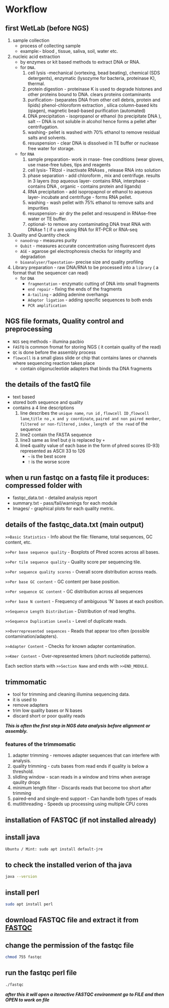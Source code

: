 # Workflow
## first WetLab (before NGS)
1. sample collection
   - process of collecting sample
   - example:- blood , tissue, saliva, soil, water etc.
2. nucleic acid extraction
   - by enzymes or kit based methods to extract DNA or RNA.
   - for `DNA`.
     1. cell lysis -mechanical (vortexing, bead beating), chemical (SDS detergents), enzymatic (lysozyme for bacteria, proteinase K), thermal.
     2. protein digestion - proteinase K is used to degrade histones and other proteins bound to DNA. clears proteins contaminants
     3. purification- (separates DNA from other cell debris, protein and lipids) phenol-chloroform extraction , silica column-based kits (qiagen), magnetic bead-based purification (automated)
     4. DNA precipitation - isopropanol or ethanol (to precipitate DNA ), salt -- DNA is not soluble in alcohol hence forms a pellet after centrifugation.
     5. washing- pellet is washed with 70% ethanol to remove residual salts and solvents.
     6. resuspension - clear DNA is dissolved in TE buffer or nuclease free water for storage.
   - for `RNA`
     1. sample preparation- work in rnase- free conditions (wear gloves, use rnase-free tubes, tips and reagents  
     2. cell lysis- TRIzol - inactivate RNAses , release RNA into solution 
     3.  phase separation - add chloroform , mix and centrifuge. results in 3 layers (top aqueous layer- contains RNA, interphase - contains DNA , organic - contains protein and ligands)
     4.  RNA precipitation - add isopropapnol or ethanol to aqueous layer- incubate and centrifuge - forms RNA pellet.
     5.  washing - wash pellet with 75% ethanol to remove salts and impurities
     6.  resuspension- air dry the pellet and resuspend in RNAse-free water or TE buffer.
     7.  optional- to remove any contaminating DNA treat RNA with DNAse 1 ( if u are using RNA for RT-PCR or RNA-seq
3. Quality and Quantity check
   - `nanodrop` - measures purity
   - `Qubit` - measures accurate concentration using fluorescent dyes
   - `AGE` - agarose gel electrophoresis checks for integrity and degradation
   - `bioanalyser/Tapestation`- precise size and quality profiling 
4. Library preparation - raw DNA/RNA to be processed into a `library` ( a format that the sequencer can read)
   - for `DNA` 
     - `fragmentation` - enzymatic cutting of DNA into small fragments
     - `end repair` - fixing the ends of the fragments
     - `A-tailing` - adding adenine overhangs
     - `Adaptor ligation` - adding specific sequences to both ends
     - `PCR amplification`



## NGS file formats, Quality control and preprocessing
* `NGS` seq methods - illumina pacbio
* `FASTQ` is common fromat for storing NGS ( it contain quality of the read)
* `QC` is done before the assembly process
* `flowcell` is a small glass slide or chip that contains lanes or channels where sequencing reaction takes place
  * contain oligonucleotide adapters that binds tha DNA fragments

## the details of the fastQ file 
* text based
* stored both sequence and quality
* contains a 4 line descriptions
  1. line describes the `unique name`, `run id` , `flowcell ID` ,`flowcell lane`,` title no ` , `x and y coordinate`, `paired and non paired menber`, `filtered or non-filtered` , `index` , `length of the read` of the sequence
  2. line2 contain the FASTA sequence
  3. line3 same as line1 but `@` is replaced by  `+`
  4. line4 quality value of each base in the form of phred scores (0-93) represented as ASCII 33 to 126
      - `~` is the best score
      - `!` is the worse score 

## when u run fastqc on a fastq file it produces: compressed folder with
* fastqc_data.txt - detailed analysis report
* summary.txt - pass/fail/warnings for each module
* Images/ - graphical plots for each quality metric.

## details of the fastqc_data.txt (main output)
`>>Basic Statistics` - Info about the file: filename, total sequences, GC content, etc.

`>>Per base sequence quality` - Boxplots of Phred scores across all bases.

`>>Per tile sequence quality` - Quality score per sequencing tile.

`>>Per sequence quality scores` - Overall score distribution across reads.

`>>Per base GC content` - GC content per base position.

`>>Per sequence GC content` - GC distribution across all sequences

`>>Per base N content` - Frequency of ambiguous 'N' bases at each position.

`>>Sequence Length Distribution` - Distribution of read lengths.

`>>Sequence Duplication Levels` - Level of duplicate reads.

`>>Overrepresented sequences` - Reads that appear too often (possible contamination/adapters).

`>>Adapter Content` - Checks for known adapter contamination.

`>>Kmer Content` - Over-represented kmers (short nucleotide patterns).

Each section starts with `>>Section Name` and ends with `>>END_MODULE`.



## trimmomatic
* tool for trimming and cleaning illumina sequencing data.
* it is used to
 * remove adapters
 * trim low quality bases or N bases
 * discard short or poor quality reads

***This is often the first step in NGS data analysis before alignment or assembly.***

### features of the trimmomatic
1. adapter trimming - removes adapter sequences that can interfere with analysis.
2. quality trimming - cuts bases from read ends if quality is below a threshold.
3. slidling window - scan reads in a window and trims when average qaulity drops
4. minimum length filter - Discards reads that become too short after trimming
5. paired-end and single-end support - Can handle both types of reads
6. mutlithreading - Speeds up processing using multiple CPU cores

## installation of FASTQC (if not installed already)
## install java
```bash
Ubuntu / Mint: sudo apt install default-jre
```
## to check the installed verion of tha java
```bash
java --version
```
## install perl
```bash
sudo apt install perl
```
## download FASTQC file and extract it from [FASTQC](https://www.bioinformatics.babraham.ac.uk/projects/download.html#fastqc)

## change the permission of the fastqc file
```bash
chmod 755 fastqc
```
## run the fastqc perl file
```bash
./fastqc
```
***after this it will open a iteractive FASTQC environment go to FILE and then OPEN to work on file***
